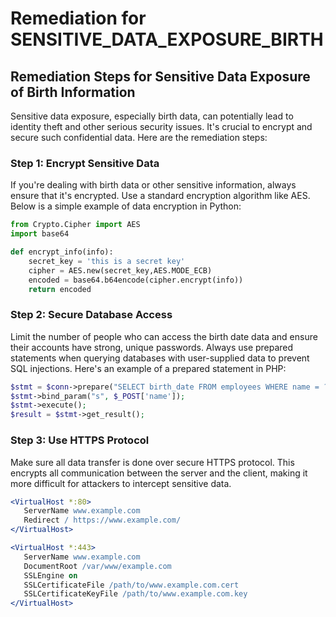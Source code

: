 # Remediation for SENSITIVE_DATA_EXPOSURE_BIRTH

## Remediation Steps for Sensitive Data Exposure of Birth Information

Sensitive data exposure, especially birth data, can potentially lead to identity theft and other serious security issues. It's crucial to encrypt and secure such confidential data. Here are the remediation steps:

### Step 1: Encrypt Sensitive Data

If you're dealing with birth data or other sensitive information, always ensure that it's encrypted. Use a standard encryption algorithm like AES. Below is a simple example of data encryption in Python:

```python
from Crypto.Cipher import AES
import base64

def encrypt_info(info):
    secret_key = 'this is a secret key' 
    cipher = AES.new(secret_key,AES.MODE_ECB) 
    encoded = base64.b64encode(cipher.encrypt(info)) 
    return encoded
```

### Step 2: Secure Database Access

Limit the number of people who can access the birth date data and ensure their accounts have strong, unique passwords. Always use prepared statements when querying databases with user-supplied data to prevent SQL injections. Here's an example of a prepared statement in PHP:

```php
$stmt = $conn->prepare("SELECT birth_date FROM employees WHERE name = ?");
$stmt->bind_param("s", $_POST['name']); 
$stmt->execute();
$result = $stmt->get_result();
```

### Step 3: Use HTTPS Protocol

Make sure all data transfer is done over secure HTTPS protocol. This encrypts all communication between the server and the client, making it more difficult for attackers to intercept sensitive data.

```apache
<VirtualHost *:80>
   ServerName www.example.com
   Redirect / https://www.example.com/
</VirtualHost>

<VirtualHost *:443>
   ServerName www.example.com
   DocumentRoot /var/www/example.com
   SSLEngine on
   SSLCertificateFile /path/to/www.example.com.cert
   SSLCertificateKeyFile /path/to/www.example.com.key
</VirtualHost>
```

